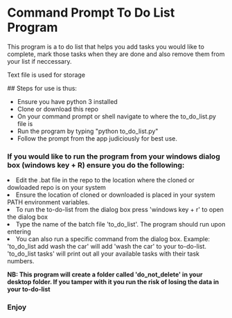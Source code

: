 # Command Prompt To Do List Program 
<p> This program is a to do list that helps you add tasks you would like to complete, mark those tasks when they are done and also remove them from your list if neccessary.</p>
<p> Text file is used for storage </p>
## Steps for use is thus:
<ul>
<li> Ensure you have python 3 installed </li>
<li> Clone or download this repo </li>
<li> On your command prompt or shell navigate to where the to_do_list.py file is </li>
<li> Run the program by typing "python to_do_list.py" </li>
<li> Follow the prompt from the app judiciously for best use. </li>
</ul>

### If you would like to run the program from your windows dialog box (windows key + R) ensure you do the following:
<li>Edit the .bat file in the repo to the location where the cloned or dowloaded repo is on your system </li>
<li>Ensure the location of cloned or downloaded is placed in your system PATH environment variables.
<li>To run the to-do-list from the dialog box press 'windows key + r' to open the dialog box</li>
<li>Type the name of the batch file 'to_do_list'. The program should run upon entering </li>
<li>You can also run a specific command from the dialog box. Example: 'to_do_list add wash the car' will add 'wash the car' to your to-do-list. 'to_do_list tasks' will print out all your available tasks with their task numbers.
</ul>

<p><b>NB: This program will create a folder called 'do_not_delete' in your desktop folder. If you tamper with it you run the risk of losing the data in your to-do-list </b></p>

### Enjoy